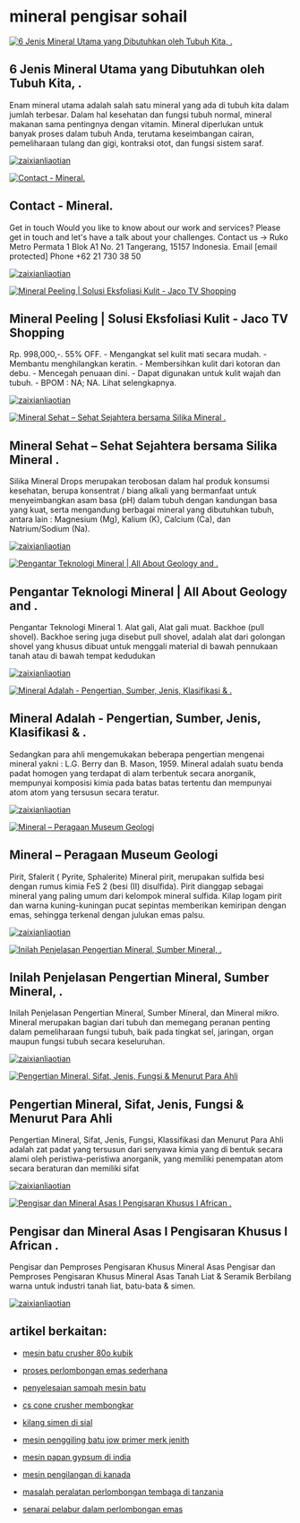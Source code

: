 # mineral pengisar sohail
<a href="https://mnn.zoosnet.net/LR/Chatpre.aspx?id=MNN94995150&p=https://topgrinding.com/" target="_blank">![6 Jenis Mineral Utama yang Dibutuhkan oleh Tubuh Kita, .](https://github.com/technlg/images/blob/main/11.jpg)</a>
## 6 Jenis Mineral Utama yang Dibutuhkan oleh Tubuh Kita, .
Enam mineral utama adalah salah satu mineral yang ada di tubuh kita dalam jumlah terbesar. Dalam hal kesehatan dan fungsi tubuh normal, mineral makanan sama pentingnya dengan vitamin. Mineral diperlukan untuk banyak proses dalam tubuh Anda, terutama keseimbangan cairan, pemeliharaan tulang dan gigi, kontraksi otot, dan fungsi sistem saraf.
<a href="https://mnn.zoosnet.net/LR/Chatpre.aspx?id=MNN94995150&p=https://topgrinding.com/" target="_blank"><img src="https://github.com/technlg/images/raw/main/chat11.jpg" alt="zaixianliaotian"/></a><a href="//whatsapp.shibangsoft.com/WhatsApp.php" ><img src="https://github.com/technlg/images/raw/main/chat11.png" alt=""></a>
<a href="https://mnn.zoosnet.net/LR/Chatpre.aspx?id=MNN94995150&p=https://topgrinding.com/" target="_blank">![Contact - Mineral.](https://github.com/technlg/images/blob/main/57.jpg)</a>
## Contact - Mineral.
Get in touch Would you like to know about our work and services? Please get in touch and let's have a talk about your challenges. Contact us → Ruko Metro Permata 1 Blok A1 No. 21 Tangerang, 15157 Indonesia. Email [email protected] Phone +62 21 730 38 50
<a href="https://mnn.zoosnet.net/LR/Chatpre.aspx?id=MNN94995150&p=https://topgrinding.com/" target="_blank"><img src="https://github.com/technlg/images/raw/main/chat11.jpg" alt="zaixianliaotian"/></a><a href="//whatsapp.shibangsoft.com/WhatsApp.php" ><img src="https://github.com/technlg/images/raw/main/chat11.png" alt=""></a>
<a href="https://mnn.zoosnet.net/LR/Chatpre.aspx?id=MNN94995150&p=https://topgrinding.com/" target="_blank">![Mineral Peeling | Solusi Eksfoliasi Kulit - Jaco TV Shopping](https://github.com/technlg/images/blob/main/27.jpg)</a>
## Mineral Peeling | Solusi Eksfoliasi Kulit - Jaco TV Shopping
Rp. 998,000,-. 55% OFF. - Mengangkat sel kulit mati secara mudah. - Membantu menghilangkan keratin. - Membersihkan kulit dari kotoran dan debu. - Mencegah penuaan dini. - Dapat digunakan untuk kulit wajah dan tubuh. - BPOM : NA; NA. Lihat selengkapnya.
<a href="https://mnn.zoosnet.net/LR/Chatpre.aspx?id=MNN94995150&p=https://topgrinding.com/" target="_blank"><img src="https://github.com/technlg/images/raw/main/chat11.jpg" alt="zaixianliaotian"/></a><a href="//whatsapp.shibangsoft.com/WhatsApp.php" ><img src="https://github.com/technlg/images/raw/main/chat11.png" alt=""></a>
<a href="https://mnn.zoosnet.net/LR/Chatpre.aspx?id=MNN94995150&p=https://topgrinding.com/" target="_blank">![Mineral Sehat – Sehat Sejahtera bersama Silika Mineral .](https://github.com/technlg/images/blob/main/53.jpg)</a>
## Mineral Sehat – Sehat Sejahtera bersama Silika Mineral .
Silika Mineral Drops merupakan terobosan dalam hal produk konsumsi kesehatan, berupa konsentrat / biang alkali yang bermanfaat untuk menyeimbangkan asam basa (pH) dalam tubuh dengan kandungan basa yang kuat, serta mengandung berbagai mineral yang dibutuhkan tubuh, antara lain : Magnesium (Mg), Kalium (K), Calcium (Ca), dan Natrium/Sodium (Na).
<a href="https://mnn.zoosnet.net/LR/Chatpre.aspx?id=MNN94995150&p=https://topgrinding.com/" target="_blank"><img src="https://github.com/technlg/images/raw/main/chat11.jpg" alt="zaixianliaotian"/></a><a href="//whatsapp.shibangsoft.com/WhatsApp.php" ><img src="https://github.com/technlg/images/raw/main/chat11.png" alt=""></a>
<a href="https://mnn.zoosnet.net/LR/Chatpre.aspx?id=MNN94995150&p=https://topgrinding.com/" target="_blank">![Pengantar Teknologi Mineral | All About Geology and .](https://github.com/technlg/images/blob/main/54.jpg)</a>
## Pengantar Teknologi Mineral | All About Geology and .
Pengantar Teknologi Mineral 1. Alat gali, Alat gali muat. Backhoe (pull shovel). Backhoe sering juga disebut pull shovel, adalah alat dari golongan shovel yang khusus dibuat untuk menggali material di bawah pennukaan tanah atau di bawah tempat kedudukan 
<a href="https://mnn.zoosnet.net/LR/Chatpre.aspx?id=MNN94995150&p=https://topgrinding.com/" target="_blank"><img src="https://github.com/technlg/images/raw/main/chat11.jpg" alt="zaixianliaotian"/></a><a href="//whatsapp.shibangsoft.com/WhatsApp.php" ><img src="https://github.com/technlg/images/raw/main/chat11.png" alt=""></a>
<a href="https://mnn.zoosnet.net/LR/Chatpre.aspx?id=MNN94995150&p=https://topgrinding.com/" target="_blank">![Mineral Adalah - Pengertian, Sumber, Jenis, Klasifikasi & .](https://github.com/technlg/images/blob/main/57.jpg)</a>
## Mineral Adalah - Pengertian, Sumber, Jenis, Klasifikasi & .
Sedangkan para ahli mengemukakan beberapa pengertian mengenai mineral yakni : L.G. Berry dan B. Mason, 1959. Mineral adalah suatu benda padat homogen yang terdapat di alam terbentuk secara anorganik, mempunyai komposisi kimia pada batas batas tertentu dan mempunyai atom atom yang tersusun secara teratur.
<a href="https://mnn.zoosnet.net/LR/Chatpre.aspx?id=MNN94995150&p=https://topgrinding.com/" target="_blank"><img src="https://github.com/technlg/images/raw/main/chat11.jpg" alt="zaixianliaotian"/></a><a href="//whatsapp.shibangsoft.com/WhatsApp.php" ><img src="https://github.com/technlg/images/raw/main/chat11.png" alt=""></a>
<a href="https://mnn.zoosnet.net/LR/Chatpre.aspx?id=MNN94995150&p=https://topgrinding.com/" target="_blank">![Mineral – Peragaan Museum Geologi](https://github.com/technlg/images/blob/main/18.jpg)</a>
## Mineral – Peragaan Museum Geologi
Pirit, Sfalerit ( Pyrite, Sphalerite) Mineral pirit, merupakan sulfida besi dengan rumus kimia FeS 2 (besi (II) disulfida). Pirit dianggap sebagai mineral yang paling umum dari kelompok mineral sulfida. Kilap logam pirit dan warna kuning-kuningan pucat sepintas memberikan kemiripan dengan emas, sehingga terkenal dengan julukan emas palsu.
<a href="https://mnn.zoosnet.net/LR/Chatpre.aspx?id=MNN94995150&p=https://topgrinding.com/" target="_blank"><img src="https://github.com/technlg/images/raw/main/chat11.jpg" alt="zaixianliaotian"/></a><a href="//whatsapp.shibangsoft.com/WhatsApp.php" ><img src="https://github.com/technlg/images/raw/main/chat11.png" alt=""></a>
<a href="https://mnn.zoosnet.net/LR/Chatpre.aspx?id=MNN94995150&p=https://topgrinding.com/" target="_blank">![Inilah Penjelasan Pengertian Mineral, Sumber Mineral, .](https://github.com/technlg/images/blob/main/7.jpg)</a>
## Inilah Penjelasan Pengertian Mineral, Sumber Mineral, .
Inilah Penjelasan Pengertian Mineral, Sumber Mineral, dan Mineral mikro. Mineral merupakan bagian dari tubuh dan memegang peranan penting dalam pemeliharaan fungsi tubuh, baik pada tingkat sel, jaringan, organ maupun fungsi tubuh secara keseluruhan.
<a href="https://mnn.zoosnet.net/LR/Chatpre.aspx?id=MNN94995150&p=https://topgrinding.com/" target="_blank"><img src="https://github.com/technlg/images/raw/main/chat11.jpg" alt="zaixianliaotian"/></a><a href="//whatsapp.shibangsoft.com/WhatsApp.php" ><img src="https://github.com/technlg/images/raw/main/chat11.png" alt=""></a>
<a href="https://mnn.zoosnet.net/LR/Chatpre.aspx?id=MNN94995150&p=https://topgrinding.com/" target="_blank">![Pengertian Mineral, Sifat, Jenis, Fungsi & Menurut Para Ahli](https://github.com/technlg/images/blob/main/31.jpg)</a>
## Pengertian Mineral, Sifat, Jenis, Fungsi & Menurut Para Ahli
Pengertian Mineral, Sifat, Jenis, Fungsi, Klassifikasi dan Menurut Para Ahli adalah zat padat yang tersusun dari senyawa kimia yang di bentuk secara alami oleh peristiwa-peristiwa anorganik, yang memiliki penempatan atom secara beraturan dan memiliki sifat
<a href="https://mnn.zoosnet.net/LR/Chatpre.aspx?id=MNN94995150&p=https://topgrinding.com/" target="_blank"><img src="https://github.com/technlg/images/raw/main/chat11.jpg" alt="zaixianliaotian"/></a><a href="//whatsapp.shibangsoft.com/WhatsApp.php" ><img src="https://github.com/technlg/images/raw/main/chat11.png" alt=""></a>
<a href="https://mnn.zoosnet.net/LR/Chatpre.aspx?id=MNN94995150&p=https://topgrinding.com/" target="_blank">![Pengisar dan Mineral Asas l Pengisaran Khusus l African .](https://github.com/technlg/images/blob/main/60.jpg)</a>
## Pengisar dan Mineral Asas l Pengisaran Khusus l African .
Pengisar dan Pemproses Pengisaran Khusus Mineral Asas Pengisar dan Pemproses Pengisaran Khusus Mineral Asas Tanah Liat & Seramik Berbilang warna untuk industri tanah liat, batu-bata & simen.
<a href="https://mnn.zoosnet.net/LR/Chatpre.aspx?id=MNN94995150&p=https://topgrinding.com/" target="_blank"><img src="https://github.com/technlg/images/raw/main/chat11.jpg" alt="zaixianliaotian"/></a><a href="//whatsapp.shibangsoft.com/WhatsApp.php" ><img src="https://github.com/technlg/images/raw/main/chat11.png" alt=""></a>
## artikel berkaitan:
* [mesin batu crusher 80o kubik](mesin%20batu%20crusher%2080o%20kubik.md)
* [proses perlombongan emas sederhana](proses%20perlombongan%20emas%20sederhana.md)
* [penyelesaian sampah mesin batu](penyelesaian%20sampah%20mesin%20batu.md)
* [cs cone crusher membongkar](cs%20cone%20crusher%20membongkar.md)
* [kilang simen di sial](kilang%20simen%20di%20sial.md)
* [mesin penggiling batu jow primer merk jenith](mesin%20penggiling%20batu%20jow%20primer%20merk%20jenith.md)
* [mesin papan gypsum di india](mesin%20papan%20gypsum%20di%20india.md)
* [mesin pengilangan di kanada](mesin%20pengilangan%20di%20kanada.md)
* [masalah peralatan perlombongan tembaga di tanzania](masalah%20peralatan%20perlombongan%20tembaga%20di%20tanzania.md)
* [senarai pelabur dalam perlombongan emas](senarai%20pelabur%20dalam%20perlombongan%20emas.md)
